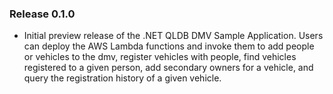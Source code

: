 ### Release 0.1.0

* Initial preview release of the .NET QLDB DMV Sample Application. Users can deploy the AWS Lambda functions and invoke them to add people or vehicles to the dmv, register vehicles with people, find vehicles registered to a given person, add secondary owners for a vehicle, and query the registration history of a given vehicle.
